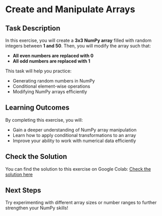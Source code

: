 # Create and Manipulate Arrays

## Task Description
In this exercise, you will create a **3x3 NumPy array** filled with random integers between **1 and 50**. Then, you will modify the array such that:
- **All even numbers are replaced with 0**
- **All odd numbers are replaced with 1**

This task will help you practice:
- Generating random numbers in NumPy
- Conditional element-wise operations
- Modifying NumPy arrays efficiently

## Learning Outcomes
By completing this exercise, you will:
- Gain a deeper understanding of NumPy array manipulation
- Learn how to apply conditional transformations to an array
- Improve your ability to work with numerical data efficiently

## Check the Solution
You can find the solution to this exercise on Google Colab:
[Check the solution here](https://colab.research.google.com/drive/1PNcuRHx1AV0rvsRP6tBmD0J6TMNhz4B5?usp=sharing)

## Next Steps
Try experimenting with different array sizes or number ranges to further strengthen your NumPy skills!

